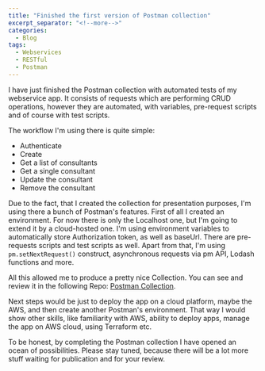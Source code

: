```yaml
---
title: "Finished the first version of Postman collection"
excerpt_separator: "<!--more-->"
categories:
  - Blog
tags:
  - Webservices
  - RESTful
  - Postman 
---
```


I have just finished the Postman collection with automated tests of my webservice app. It consists of requests which are performing CRUD operations, however they are automated, with variables, pre-request scripts and of course with test scripts.
<!--more-->
The workflow I'm using there is quite simple:

- Authenticate
- Create
- Get a list of consultants
- Get a single consultant
- Update the consultant
- Remove the consultant

Due to the fact, that I created the collection for presentation purposes, I'm using there a bunch of Postman's features. First of all I created an environment. For now there is only the Localhost one, but I'm going to extend it by a cloud-hosted one. I'm using environment variables to automatically store Authorization token, as well as baseUrl. There are pre-requests scripts and test scripts as well. Apart from that, I'm using ```pm.setNextRequest()``` construct, asynchronous requests via pm API, Lodash functions and more.  
<!--more-->
All this allowed me to produce a pretty nice Collection. You can see and review it in the following Repo: [Postman Collection](https://github.com/AdamSajewicz/PostmanCollection).

<!--more-->
Next steps would be just to deploy the app on a cloud platform, maybe the AWS, and then create another Postman's environment. That way I would show other skills, like familiarity with AWS, ability to deploy apps, manage the app on AWS cloud, using Terraform etc.
<!--more-->
To be honest, by completing the Postman collection I have opened an ocean of possibilities. Please stay tuned, because there will be a lot more stuff waiting for publication and for your review.

